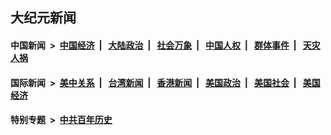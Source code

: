 ## 大纪元新闻

#### 中国新闻 &nbsp;>&nbsp; [中国经济](indexes/ncid283/README.md?12260845) &nbsp;| &nbsp; [大陆政治](indexes/ncid277/README.md?12260845) &nbsp;| &nbsp; [社会万象](indexes/ncid282/README.md?12260845) &nbsp;| &nbsp; [中国人权](indexes/ncid278/README.md?12260845) &nbsp;| &nbsp; [群体事件](indexes/ncid279/README.md?12260845) &nbsp;| &nbsp; [天灾人祸](indexes/ncid280/README.md?12260845)

#### 国际新闻 &nbsp;>&nbsp; [美中关系](indexes/nf1412576/README.md?12260845) &nbsp;| &nbsp; [台湾新闻](indexes/ncid1349361/README.md?12260845) &nbsp;| &nbsp; [香港新闻](indexes/ncid1349362/README.md?12260845) &nbsp;| &nbsp; [美国政治](indexes/ncid1078159/README.md?12260845) &nbsp;| &nbsp; [美国社会](indexes/ncid1078160/README.md?12260845) &nbsp;| &nbsp; [美国经济](indexes/ncid1078158/README.md?12260845)

#### 特别专题 &nbsp;>&nbsp; [中共百年历史](https://github.com/epoch-news/epoch-special/blob/master/README.md?12260845)  

